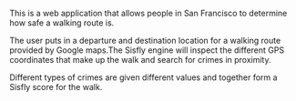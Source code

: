 This is a web application that allows people in San Francisco to determine how safe a walking route is. 

The user puts in a departure and destination location for a walking route provided by Google maps.The Sisfly engine will inspect the different GPS coordinates that make up the walk and search for crimes in proximity. 

Different types of crimes are given different values and together form a Sisfly score for the walk.
